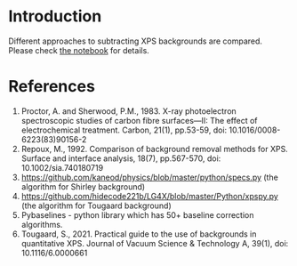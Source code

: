 # Introduction

Different approaches to subtracting XPS backgrounds are compared.
Please check [the notebook](https://github.com/Center-for-Atmospheric-Research-ATMOS/XPS-background-subtraction/blob/main/background_subtraction.ipynb) for details.

# References

1. Proctor, A. and Sherwood, P.M., 1983. X-ray photoelectron spectroscopic studies of carbon fibre surfaces—II: The effect of electrochemical treatment. Carbon, 21(1), pp.53-59, doi: 10.1016/0008-6223(83)90156-2
2. Repoux, M., 1992. Comparison of background removal methods for XPS. Surface and interface analysis, 18(7), pp.567-570, doi: 10.1002/sia.740180719
3. https://github.com/kaneod/physics/blob/master/python/specs.py (the algorithm for Shirley background)
4. https://github.com/hidecode221b/LG4X/blob/master/Python/xpspy.py (the algorithm for Tougaard background)
5. Pybaselines - python library which has 50+ baseline correction algorithms.
6. Tougaard, S., 2021. Practical guide to the use of backgrounds in quantitative XPS. Journal of Vacuum Science & Technology A, 39(1), doi: 10.1116/6.0000661
